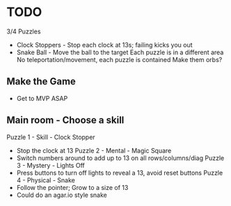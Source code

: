 # TODO

3/4 Puzzles
 - Clock Stoppers - Stop each clock at 13s; failing kicks you out
 - Snake Ball - Move the ball to the target
Each puzzle is in a different area
No teleportation/movement, each puzzle is contained
Make them orbs?

## Make the Game
* Get to MVP ASAP



Main room - Choose a skill
 - 

Puzzle 1 - Skill - Clock Stopper
 - Stop the clock at 13
Puzzle 2 - Mental - Magic Square
 - Switch numbers around to add up to 13 on all rows/columns/diag
Puzzle 3 - Mystery - Lights Off
 - Press buttons to turn off lights to reveal a 13, avoid reset buttons
Puzzle 4 - Physical - Snake
 - Follow the pointer; Grow to a size of 13
 - Could do an agar.io style snake
